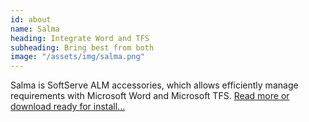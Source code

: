 ```yaml
---
id: about
name: Salma
heading: Integrate Word and TFS
subheading: Bring best from both
image: "/assets/img/salma.png"
---
```


Salma is SoftServe ALM accessories, which allows efficiently manage requirements with Microsoft Word and Microsoft TFS. <a href="http://softserveinc.github.io/SALMA">Read more or download ready for install...</a>
